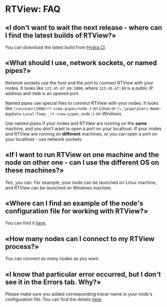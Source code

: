 # RTView: FAQ

## «I don't want to wait the next release - where can I find the latest builds of RTView?»

You can download the latest build from [Hydra CI](https://hydra.iohk.io/jobset/Cardano/cardano-rt-view).

## «What should I use, network sockets, or named pipes?»

Network sockets use the host and the port to connect RTView with your nodes. It looks like `123.45.67.89:3000`, where `123.45.67.89` is a public IP address and `3000` is an opened port.

Named pipes use special files to connect RTView with your nodes. It looks like `/run/user/1000/rt-view-pipes/node-1` on Linux or `\\.\pipe\Users-Name-AppData-Local-Temp-_rt-view-pipes_node-1` on Windows.

Use named pipes if your nodes and RTView are running on the **same** machine, and you don't want to open a port on your localhost. If your nodes and RTView are running on **different** machines, or you can open a port on your localhost - use network sockets.

## «If I want to run RTView on one machine and the node on other one - can I use the different OS on these machines?»

Yes, you can. For example, your node can be launched on Linux machine, and RTView can be launched on Windows machine.

## «Where can I find an example of the node's configuration file for working with RTView?»

You can find it [here](https://github.com/input-output-hk/cardano-rt-view/blob/master/doc/getting-started/node-configuration.md#cardano-node-configuration-file-complete-example).

## «How many nodes can I connect to my RTView process?»

You can connect as many nodes as you want.

## «I know that particular error occurred, but I don't see it in the Errors tab. Why?»

Please make sure you added corresponding tracer name in your node's configuration file. You can find the details [here](https://github.com/input-output-hk/cardano-rt-view/blob/master/doc/getting-started/node-configuration.md#errors-routing).
